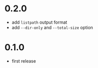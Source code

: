 # 0.2.0

* add `listpath` output format
* add `--dir-only` and `--total-size` option

# 0.1.0

* first release
